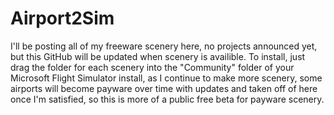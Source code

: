 # Airport2Sim
I'll be posting all of my freeware scenery here, no projects announced yet, but this GitHub will be updated when scenery is availible.
To install, just drag the folder for each scenery into the "Community" folder of your Microsoft Flight Simulator install, as I continue to make more scenery, some airports will become payware over time with updates and taken off of here once I'm satisfied, so this is more of a public free beta for payware scenery.
